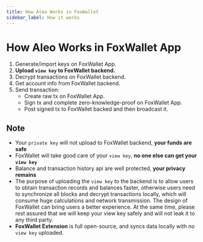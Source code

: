 ```yaml
---
title: How Aleo Works in FoxWallet
sidebar_label: How it works
---
```


# How Aleo Works in FoxWallet App
1. Generate/import keys on FoxWallet App.
2. **Upload `view key` to FoxWallet backend.**
3. Decrypt transactions on FoxWallet backend.
4. Get account info from FoxWallet backend.
5. Send transaction:
    * Create raw tx on FoxWallet App.
    * Sign tx and complete zero-knowledge-proof on FoxWallet App.
    * Post signed tx to FoxWallet backed and then broadcast it.

## Note
* Your `private key` will not upload to FoxWallet backend, **your funds are safe**
* FoxWallet will take good care of your `view key`, **no one else can get your `view key`**
* Balance and transaction history api are well protected, **your privacy remains**
* The purpose of uploading the `view key` to the backend is to allow users to obtain transaction records and balances faster, otherwise users need to synchronize all blocks and decrypt transactions locally, which will consume huge calculations and network transmission. The design of FoxWallet can bring users a better experience. At the same time, please rest assured that we will keep your view key safely and will not leak it to any third party.
* **FoxWallet Extension** is full open-source, and syncs data locally with no `view key` uploaded.
